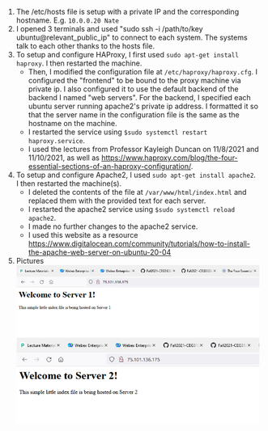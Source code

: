 1. The /etc/hosts file is setup with a private IP and the corresponding hostname. E.g. `10.0.0.20 Nate`
2. I opened 3 terminals and used "sudo ssh -i /path/to/key ubuntu@relevant_public_ip" to connect to each system. The systems talk to each other thanks to the hosts file.
3. To setup and configure HAProxy, I first used `sudo apt-get install haproxy`. I then restarted the machine. 
   - Then, I modified the configuration file at `/etc/haproxy/haproxy.cfg`. I configured the "frontend" to be bound to the proxy machine via private ip. I also configured it to use the default backend of the backend I named "web servers". For the backend, I specified each ubuntu server running apache2's private ip address. I formatted it so that the server name in the configuration file is the same as the hostname on the machine. 
   - I restarted the service using `$sudo systemctl restart haproxy.service`.
   - I used the lectures from Professor Kayleigh Duncan on 11/8/2021 and 11/10/2021, as well as https://www.haproxy.com/blog/the-four-essential-sections-of-an-haproxy-configuration/.
4. To setup and configure Apache2, I used `sudo apt-get install apache2`. I then restarted the machine(s). 
   - I deleted the contents of the file at `/var/www/html/index.html` and replaced them with the provided text for each server.
   - I restarted the apache2 service using `$sudo systemctl reload apache2`.
   - I made no further changes to the apache2 service.
   - I used this website as a resource https://www.digitalocean.com/community/tutorials/how-to-install-the-apache-web-server-on-ubuntu-20-04
5. Pictures
![server 1](Images/sofarsogood.PNG)
![server 2](Images/success.PNG)
